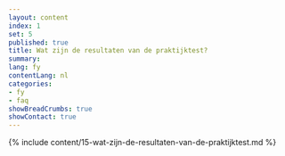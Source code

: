 ```yaml
---
layout: content
index: 1
set: 5
published: true
title: Wat zijn de resultaten van de praktijktest?
summary: 
lang: fy
contentLang: nl
categories:
- fy
- faq
showBreadCrumbs: true
showContact: true
---
```

{% include content/15-wat-zijn-de-resultaten-van-de-praktijktest.md %}
